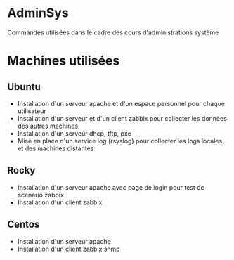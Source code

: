 # AdminSys
Commandes utilisées dans le cadre des cours d'administrations système

# Machines utilisées
## Ubuntu
  - Installation d'un serveur apache et d'un espace personnel pour chaque utilisateur
  - Installation d'un serveur et d'un client zabbix pour collecter les données des autres machines
  - Installation d'un serveur dhcp, tftp, pxe
  - Mise en place d'un service log (rsyslog) pour collecter les logs locales et des machines distantes

## Rocky
  - Installation d'un serveur apache avec page de login pour test de scénario zabbix
  - Installation d'un client zabbix

## Centos
  - Installation d'un serveur apache
  - Installation d'un client zabbix snmp
